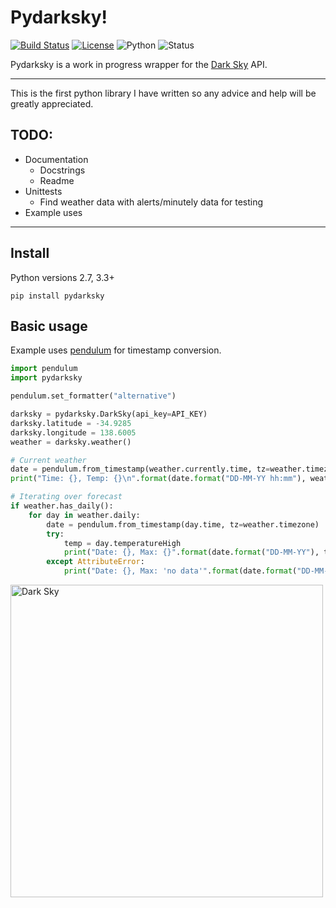 Pydarksky!
==========
[![Build Status](https://travis-ci.org/PvtHaggard/pydarksky.svg?branch=master)](https://travis-ci.org/PvtHaggard/pydarksky) [![License](https://img.shields.io/badge/License-GNU%20v3.0-blue.svg)](https://github.com/PvtHaggard/pydarksky/blob/master/LICENSE) ![Python](https://img.shields.io/badge/Python-2.7%2C%203.3%2C%203.4%2C%203.5%2C%203.6-blue.svg) ![Status](https://img.shields.io/badge/Status-Development-orange.svg)



Pydarksky is a work in progress wrapper for the [Dark Sky](https://www.darksky.net) API.

-----

This is the first python library I have written so any advice and help will be greatly appreciated.

## TODO:
* Documentation
    * Docstrings
    * Readme
* Unittests
    * Find weather data with alerts/minutely data for testing
* Example uses


----
## Install
Python versions 2.7, 3.3+
```
pip install pydarksky
```

## Basic usage
Example uses [pendulum](https://github.com/sdispater/pendulum) for timestamp conversion.
```python
import pendulum
import pydarksky

pendulum.set_formatter("alternative")

darksky = pydarksky.DarkSky(api_key=API_KEY)
darksky.latitude = -34.9285
darksky.longitude = 138.6005
weather = darksky.weather()

# Current weather
date = pendulum.from_timestamp(weather.currently.time, tz=weather.timezone)
print("Time: {}, Temp: {}\n".format(date.format("DD-MM-YY hh:mm"), weather.currently.temperature))

# Iterating over forecast
if weather.has_daily():
    for day in weather.daily:
        date = pendulum.from_timestamp(day.time, tz=weather.timezone)
        try:
            temp = day.temperatureHigh
            print("Date: {}, Max: {}".format(date.format("DD-MM-YY"), temp))
        except AttributeError:
            print("Date: {}, Max: 'no data'".format(date.format("DD-MM-YY")))
```

<a href="https://darksky.net/poweredby/"> <img src="https://darksky.net/dev/img/attribution/poweredby-oneline.png" alt="Dark Sky" width="500px"/></a>

